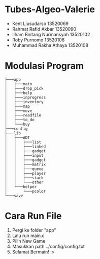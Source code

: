 # Tubes-Algeo-Valerie

- Kent Liusudarso             13520069
- Rahmat Rafid Akbar          13520090
- Ilham Bintang Nurmansyah    13520102
- Roby Purnomo                13520106
- Muhammad Rakha Athaya       13520108

# Modulasi Program
```
├───app
│   ├───main
│   ├───drop_pick
│   ├───help
│   ├───inprogress
│   ├───inventory
│   ├───map
│   ├───move
│   ├───readfile
│   ├───to_do
│   └───buy
├───config
├───lib
│   ├───ADT
│   │   ├───list
│   │   ├───linked
│   │   ├───gadget
│   │   ├───input
│   │   ├───gadget
│   │   ├───matrix
│   │   ├───queue
│   │   ├───player
│   │   ├───stack
│   │   └───other
│   └───helper
│       └───pcolor
└───save
```
# Cara Run File

1. Pergi ke folder "app"
2. Lalu run main.c
3. Pilih New Game
4. Masukkan path ../config/config.txt
5. Selamat Bermain! :>